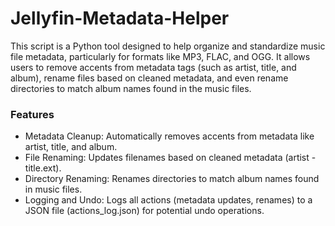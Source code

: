 # Jellyfin-Metadata-Helper

This script is a Python tool designed to help organize and standardize music file metadata, particularly for formats like MP3, FLAC, and OGG. It allows users to remove accents from metadata tags (such as artist, title, and album), rename files based on cleaned metadata, and even rename directories to match album names found in the music files.

### Features

*    Metadata Cleanup: Automatically removes accents from metadata like artist, title, and album.
*    File Renaming: Updates filenames based on cleaned metadata (artist - title.ext).
*    Directory Renaming: Renames directories to match album names found in music files.
*    Logging and Undo: Logs all actions (metadata updates, renames) to a JSON file (actions_log.json) for potential undo operations.

